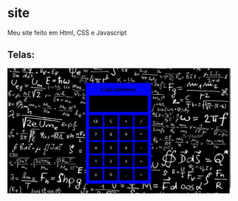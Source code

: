 # site
Meu site feito em Html, CSS e Javascript


## Telas: 

![calculadora](https://github.com/Alexandre-Paulo-Silva/calculadora/blob/main/imagem/calculadora.png)

